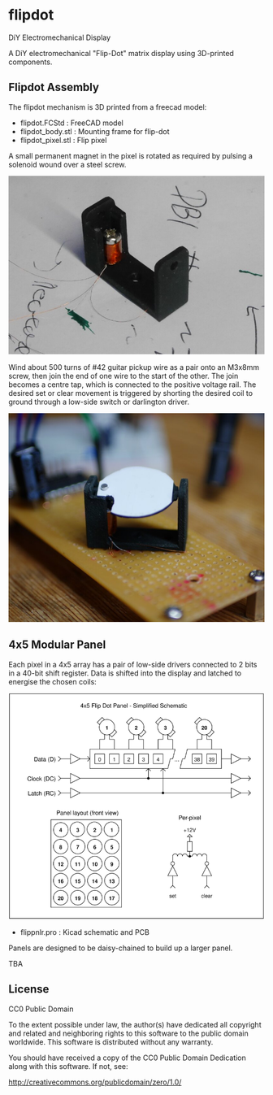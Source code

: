 # flipdot

DiY Electromechanical Display

A DiY electromechanical "Flip-Dot" matrix 
display using 3D-printed components.

## Flipdot Assembly

The flipdot mechanism is 3D printed from a freecad model:

 - flipdot.FCStd : FreeCAD model
 - flipdot_body.stl : Mounting frame for flip-dot
 - flipdot_pixel.stl : Flip pixel

A small permanent magnet in the pixel is rotated as required by
pulsing a solenoid wound over a steel screw.

![Test Coil](images/testcoil.jpg "Test Coil Assembly")

Wind about 500 turns of #42 guitar pickup wire as a pair onto
an M3x8mm screw, then join the end of one wire to the start of the
other. The join becomes a centre tap, which is connected to the positive
voltage rail. The desired set or clear movement is triggered by
shorting the desired coil to ground through a low-side switch
or darlington driver.

![Prototype Test Assembly](images/prototype.jpg "Testing Prototype")

## 4x5 Modular Panel

Each pixel in a 4x5 array has a pair of low-side drivers connected
to 2 bits in a 40-bit shift register. Data is shifted into the display
and latched to energise the chosen coils:

![Block Diagram](images/flippnlr_block.svg "Simplified Schematic")

 - flippnlr.pro : Kicad schematic and PCB

Panels are designed to be daisy-chained to build up a larger panel.

TBA

## License

CC0 Public Domain

To the extent possible under law, the author(s) have dedicated
all copyright and related and neighboring rights to this software
to the public domain worldwide. This software is distributed
without any warranty.

You should have received a copy of the CC0 Public Domain Dedication
along with this software. If not, see:

http://creativecommons.org/publicdomain/zero/1.0/

